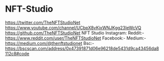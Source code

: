 # NFT-Studio
https://twitter.com/TheNFTStudioNet
https://www.youtube.com/channel/UCbpX8vKjxWNJKgg23IeWcVQ
https://github.com/TheNFTStudioNet
NFT Studio Instagram:
Reddit:- 
https://www.reddit.com/user/TheNFTStudioNet
Facebook:-
Medium:-
https://medium.com/@thenftstudionet
Bsc:-
https://bscscan.com/address/0x47391871d06e96218de5431d9ca43456da8112c8#code

